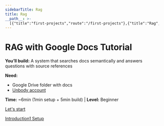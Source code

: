 ```yaml
---
sidebarTitle: Rag
title: Rag
__path__: >-
  [{"title":"first-projects","route":"/first-projects"},{"title":"Rag","route":"/first-projects/rag"}]
---
```


# RAG with Google Docs Tutorial

**You’ll build:** A system that searches docs semantically and answers questions with source references

**Need:**

-   Google Drive folder with docs
-   [Unbody account](https://app.unbody.io)

**Time:** ~6min (1min setup + 5min build) | **Level:** Beginner

  
[Let's start](/first-projects/rag/1-setup)

[Introduction](/ "Introduction")[1 Setup](/first-projects/rag/1-setup "1 Setup")